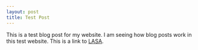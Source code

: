 ```yaml
---
layout: post
title: Test Post
---
```


This is a test blog post for my website.  I am seeing how blog posts work in this test website. This is a link to [LASA](http://lasaweb.org).
